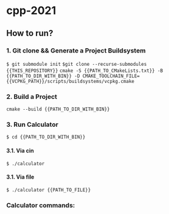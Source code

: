# cpp-2021
## How to run?
### 1. Git clone && Generate a Project Buildsystem
`$ git submodule init`
`$git clone --recurse-submodules {{THIS_REPOSITORY}}`
`cmake -S {{PATH_TO_CMakeLists.txt}} -B {{PATH_TO_DIR_WITH_BIN}} -D CMAKE_TOOLCHAIN_FILE={{VCPKG_PATH}}/scripts/buildsystems/vcpkg.cmake`
### 2. Build a Project
`cmake --build {{PATH_TO_DIR_WITH_BIN}}`
### 3. Run Calculator
`$ cd {{PATH_TO_DIR_WITH_BIN}}`
#### 3.1. Via cin
`$ ./calculator`
#### 3.1. Via file
`$ ./calculator {{PATH_TO_FILE}}`
### Calculator commands:


